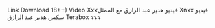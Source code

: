Link Download 18++) Video Xxxفيديو هدير عبد الرازق مع الممثل Xnxx فيديو سكس هدير عبد الرازق Terabox ⤵️⤵️⤵️


